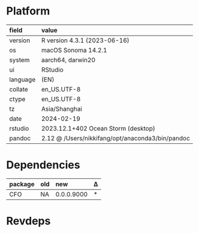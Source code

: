 # Platform

|field    |value                                            |
|:--------|:------------------------------------------------|
|version  |R version 4.3.1 (2023-06-16)                     |
|os       |macOS Sonoma 14.2.1                              |
|system   |aarch64, darwin20                                |
|ui       |RStudio                                          |
|language |(EN)                                             |
|collate  |en_US.UTF-8                                      |
|ctype    |en_US.UTF-8                                      |
|tz       |Asia/Shanghai                                    |
|date     |2024-02-19                                       |
|rstudio  |2023.12.1+402 Ocean Storm (desktop)              |
|pandoc   |2.12 @ /Users/nikkifang/opt/anaconda3/bin/pandoc |

# Dependencies

|package |old |new        |Δ  |
|:-------|:---|:----------|:--|
|CFO     |NA  |0.0.0.9000 |*  |

# Revdeps

